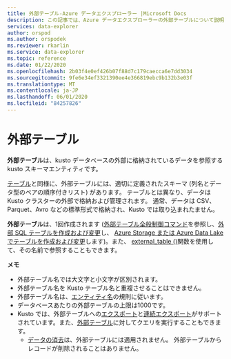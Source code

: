 ```yaml
---
title: 外部テーブル-Azure データエクスプローラー |Microsoft Docs
description: この記事では、Azure データエクスプローラーの外部テーブルについて説明します。
services: data-explorer
author: orspod
ms.author: orspodek
ms.reviewer: rkarlin
ms.service: data-explorer
ms.topic: reference
ms.date: 01/22/2020
ms.openlocfilehash: 2b03f4e0ef426b07f88d7c179caecca6e7dd3034
ms.sourcegitcommit: 9fe6e34ef3321390ee4e366819ebc9b132b3e03f
ms.translationtype: MT
ms.contentlocale: ja-JP
ms.lasthandoff: 06/01/2020
ms.locfileid: "84257826"
---
```

# <a name="external-tables"></a>外部テーブル

**外部テーブル**は、kusto データベースの外部に格納されているデータを参照する kusto スキーマエンティティです。

[テーブル](tables.md)と同様に、外部テーブルには、適切に定義されたスキーマ (列名とデータ型のペアの順序付きリスト) があります。 テーブルとは異なり、データは Kusto クラスターの外部で格納および管理されます。 通常、データは CSV、Parquet、Avro などの標準形式で格納され、Kusto では取り込まれたません。

**外部テーブル**は、1回作成されます ([外部テーブル全般制御コマンド](../../management/externaltables.md)を参照し、[外部 SQL テーブルを作成および変更](../../management/external-sql-tables.md)し、 [Azure Storage または Azure Data Lake でテーブルを作成および変更](../../management/external-tables-azurestorage-azuredatalake.md)します)。また、 [external_table ()](../../query/externaltablefunction.md)関数を使用して、その名前で参照することもできます。 

**メモ**

* 外部テーブル名では大文字と小文字が区別されます。
* 外部テーブル名を Kusto テーブル名と重複させることはできません。
* 外部テーブル名は、[エンティティ名](./entity-names.md)の規則に従います。
* データベースあたりの外部テーブルの上限は1000です。
* Kusto では、外部テーブルへの[エクスポート](../../management/data-export/export-data-to-an-external-table.md)と[連続エクスポート](../../management/data-export/continuous-data-export.md)がサポートされています。また、[外部テーブル](../../../data-lake-query-data.md)に対してクエリを実行することもできます。
    * [データの消去](../../concepts/data-purge.md)は、外部テーブルには適用されません。 外部テーブルからレコードが削除されることはありません。
